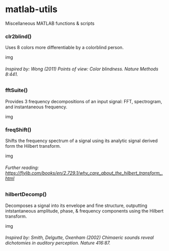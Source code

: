 # matlab-utils
Miscellaneous MATLAB functions &amp; scripts


### clr2blind()
Uses 8 colors more differentiable by a colorblind person.

img

###### Inspired by: Wong (2011) Points of view: Color blindness. _Nature Methods_ 8:441.


### fftSuite()
Provides 3 frequency decompositions of an input signal: FFT, spectrogram, and instantaneous frequency.

img


### freqShift()
Shifts the frequency spectrum of a signal using its analytic signal derived form the Hilbert transform.

img

###### Further reading: https://flylib.com/books/en/2.729.1/why_care_about_the_hilbert_transform_.html


### hilbertDecomp()
Decomposes a signal into its envelope and fine structure, outputting intstantaneous amplitude, phase, &amp; frequency components using the Hilbert transform.

img

###### Inspired by: Smith, Delgutte, Oxenham (2002) Chimaeric sounds reveal dichotomies in auditory perception. _Nature_ 416:87.
